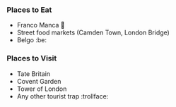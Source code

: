 ### Places to Eat

- Franco Manca :pizza:
- Street food markets (Camden Town, London Bridge)
- Belgo :be:

### Places to Visit

- Tate Britain
- Covent Garden
- Tower of London
- Any other tourist trap :trollface:
